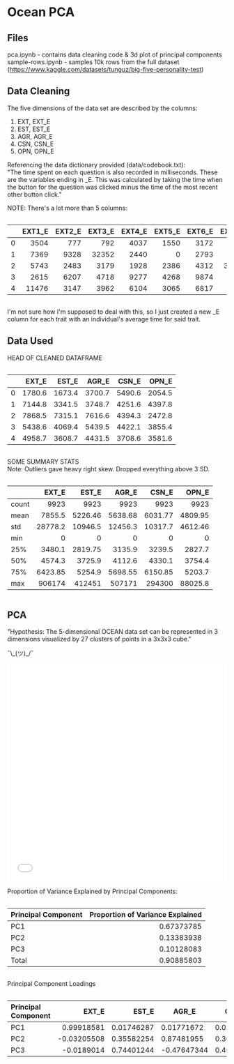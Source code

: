 # Ocean PCA

## Files

pca.ipynb - contains data cleaning code & 3d plot of principal components  
sample-rows.ipynb - samples 10k rows from the full dataset (https://www.kaggle.com/datasets/tunguz/big-five-personality-test)

## Data Cleaning

The five dimensions of the data set are described by the columns:

1. EXT, EXT_E
2. EST, EST_E
3. AGR, AGR_E
4. CSN, CSN_E
5. OPN, OPN_E

Referencing the data dictionary provided (data/codebook.txt):  
"The time spent on each question is also recorded in milliseconds. These are the variables ending in \_E. This was calculated by taking the time when the button for the question was clicked minus the time of the most recent other button click."

NOTE: There's a lot more than 5 columns:

<div markdown="1" style="
    display: block; 
    width: 100%; 
    overflow-x:auto
">

|     | EXT1_E | EXT2_E | EXT3_E | EXT4_E | EXT5_E | EXT6_E | EXT7_E | EXT8_E | EXT9_E | EXT10_E | EST1_E | EST2_E | EST3_E | EST4_E | EST5_E | EST6_E | EST7_E | EST8_E | EST9_E | EST10_E | AGR1_E | AGR2_E | AGR3_E | AGR4_E | AGR5_E | AGR6_E | AGR7_E | AGR8_E | AGR9_E | AGR10_E | CSN1_E | CSN2_E | CSN3_E | CSN4_E | CSN5_E | CSN6_E | CSN7_E | CSN8_E | CSN9_E | CSN10_E | OPN1_E | OPN2_E | OPN3_E | OPN4_E | OPN5_E | OPN6_E | OPN7_E | OPN8_E | OPN9_E | OPN10_E |
| --: | -----: | -----: | -----: | -----: | -----: | -----: | -----: | -----: | -----: | ------: | -----: | -----: | -----: | -----: | -----: | -----: | -----: | -----: | -----: | ------: | -----: | -----: | -----: | -----: | -----: | -----: | -----: | -----: | -----: | ------: | -----: | -----: | -----: | -----: | -----: | -----: | -----: | -----: | -----: | ------: | -----: | -----: | -----: | -----: | -----: | -----: | -----: | -----: | -----: | ------: |
|   0 |   3504 |    777 |    792 |   4037 |   1550 |   3172 |    718 |    751 |    929 |    1576 |   1853 |   2438 |    918 |   1432 |   3773 |   1943 |   1192 |    784 |   1132 |    1269 |   1457 |   1808 |   1940 |   1607 |   4445 |  18342 |   1296 |   1341 |   1928 |    2843 |    839 |  40453 |    999 |   3050 |   2377 |   1312 |   2884 |    977 |    991 |    1024 |    879 |   1896 |   2151 |   3589 |   1040 |   1838 |   1832 |   1635 |   1449 |    4236 |
|   1 |   7369 |   9328 |  32352 |   2440 |      0 |   2793 |   2952 |   6757 |   5376 |    2081 |   3130 |   2432 |   2759 |   2681 |   9033 |   2253 |   2583 |   2800 |   3056 |    2688 |   4598 |   1985 |   3320 |   1769 |   5095 |   4263 |   2832 |   4650 |   2840 |    6135 |   2433 |  11713 |   1952 |   4116 |   8713 |   4706 |   2712 |   1558 |   1301 |    3312 |  10551 |   3032 |   2188 |   3320 |   4817 |   8166 |   3644 |   4408 |   2570 |    1282 |
|   2 |   5743 |   2483 |   3179 |   1928 |   2386 |   4312 |  37930 |   5480 |   3312 |   11932 |   2809 |   3813 |  13646 |      0 |  15644 |   2676 |   1912 |  18584 |  12081 |    1986 |   1340 |   1557 |   3060 |  11422 |   1715 |   2189 |   1233 |   2328 |    977 |   50345 |   2057 |  10867 |   1400 |   1879 |   1575 |   2452 |   1692 |  19053 |      0 |    2968 |   1866 |   1665 |   3831 |   2367 |   1979 |   1782 |   4436 |   1963 |   2788 |    2051 |
|   3 |   2615 |   6207 |   4718 |   9277 |   4268 |   9874 |   5894 |   3154 |   2754 |    5625 |   8257 |   3382 |   5822 |   4442 |   4076 |   2926 |   5760 |   2297 |   2098 |    1634 |   4905 |   2982 |   9363 |   2516 |   3424 |  14042 |   3368 |   3818 |   7256 |    2721 |   7107 |   4277 |   7453 |   2594 |   3134 |   4094 |   4124 |   3320 |   4600 |    3518 |   6517 |   3408 |   4282 |   2696 |   5798 |   5680 |   3068 |   2467 |   2626 |    2012 |
|   4 |  11476 |   3147 |   3962 |   6104 |   3065 |   6817 |   3354 |   2286 |   5751 |    3625 |   2626 |   2425 |   2551 |   2457 |   3908 |   3169 |   1978 |   4317 |   4046 |    8610 |   5178 |   4551 |   3530 |   5492 |   7056 |   4090 |   3303 |   5084 |   3331 |    2700 |   5341 |   1299 |   3175 |   4061 |   5031 |   4757 |   2654 |   3521 |   4262 |    2985 |   3547 |   3545 |   2431 |   3839 |   9352 |   5067 |   2448 |   2119 |   1825 |    1643 |

</div>

I'm not sure how I'm supposed to deal with this, so I just created a new \_E column for each trait with an individual's average time for said trait.

## Data Used

HEAD OF CLEANED DATAFRAME

<div markdown="1" style="
    display: block; 
    width: 100%; 
    overflow-x:auto
">

|     |  EXT_E |  EST_E |  AGR_E |  CSN_E |  OPN_E |
| --: | -----: | -----: | -----: | -----: | -----: |
|   0 | 1780.6 | 1673.4 | 3700.7 | 5490.6 | 2054.5 |
|   1 | 7144.8 | 3341.5 | 3748.7 | 4251.6 | 4397.8 |
|   2 | 7868.5 | 7315.1 | 7616.6 | 4394.3 | 2472.8 |
|   3 | 5438.6 | 4069.4 | 5439.5 | 4422.1 | 3855.4 |
|   4 | 4958.7 | 3608.7 | 4431.5 | 3708.6 | 3581.6 |

</div>

SOME SUMMARY STATS  
Note: Outliers gave heavy right skew. Dropped everything above 3 SD.

<div markdown="1" style="
    display: block; 
    width: 100%; 
    overflow-x:auto
">

|       |   EXT_E |   EST_E |   AGR_E |   CSN_E |   OPN_E |
| :---- | ------: | ------: | ------: | ------: | ------: |
| count |    9923 |    9923 |    9923 |    9923 |    9923 |
| mean  |  7855.5 | 5226.46 | 5638.68 | 6031.77 | 4809.95 |
| std   | 28778.2 | 10946.5 | 12456.3 | 10317.7 | 4612.46 |
| min   |       0 |       0 |       0 |       0 |       0 |
| 25%   |  3480.1 | 2819.75 |  3135.9 |  3239.5 |  2827.7 |
| 50%   |  4574.3 |  3725.9 |  4112.6 |  4330.1 |  3754.4 |
| 75%   | 6423.85 |  5254.9 | 5698.55 | 6150.85 |  5203.7 |
| max   |  906174 |  412451 |  507171 |  294300 | 88025.8 |

</div>

## PCA

"Hypothesis: The 5-dimensional OCEAN data set can be represented in 3 dimensions visualized by 27 clusters of points in a 3x3x3 cube."

¯\\\_(ツ)\_/¯

<iframe src="images/pca.html" width="100%" height="500px" frameBorder=0></iframe>

Proportion of Variance Explained by Principal Components:

<div markdown="1" style="
    display: block; 
    width: 100%; 
    overflow-x:auto
">

| Principal Component | Proportion of Variance Explained |
| :------------------ | -------------------------------: |
| PC1                 |                       0.67373785 |
| PC2                 |                       0.13383938 |
| PC3                 |                       0.10128083 |
| Total               |                       0.90885803 |

</div>

Principal Component Loadings

<div markdown="1" style="
    display: block; 
    width: 100%; 
    overflow-x:auto
">

| Principal Component |       EXT_E |      EST_E | AGR_E       | CSN_E      | OPN_E      |
| :------------------ | ----------: | ---------: | ----------- | ---------- | ---------- |
| PC1                 |  0.99918581 | 0.01746287 | 0.01771672  | 0.02861412 | 0.01378835 |
| PC2                 | -0.03205508 | 0.35582254 | 0.87481955  | 0.30975886 | 0.10537073 |
| PC3                 |  -0.0189014 | 0.74401244 | -0.47647344 | 0.46040521 | 0.08419229 |

</div>
